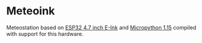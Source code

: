 # Meteoink
Meteostation based on [ESP32 4.7 inch E-Ink](https://github.com/Xinyuan-LilyGO/LilyGo-EPD47) and [Micropython 1.15](https://github.com/ondiiik/micropython-twatch-2020) compiled with support for this hardware. 
